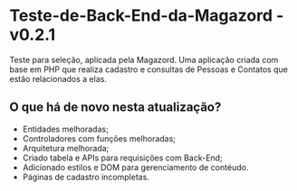 # Teste-de-Back-End-da-Magazord - v0.2.1

Teste para seleção, aplicada pela Magazord.
Uma aplicação criada com base em PHP que realiza cadastro
e consultas de Pessoas e Contatos que estão relacionados a elas.

## O que há de novo nesta atualização?

- Entidades melhoradas;
- Controladores com funções melhoradas;
- Arquitetura melhorada;
- Criado tabela e APIs para requisições com Back-End;
- Adicionado estilos e DOM para gerenciamento de contéudo.
- Páginas de cadastro incompletas.
